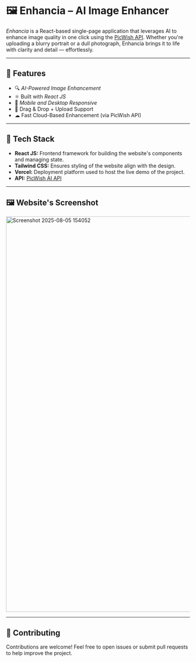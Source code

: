 # 🖼 Enhancia – AI Image Enhancer

*Enhancia* is a React-based single-page application that leverages AI to enhance image quality in one click using the [PicWish API](https://picwish.com/). Whether you're uploading a blurry portrait or a dull photograph, Enhancia brings it to life with clarity and detail — effortlessly.

---

## 🚀 Features

- 🔍 *AI-Powered Image Enhancement*
- ⚛ Built with *React JS*
- 📱 *Mobile and Desktop Responsive*
- 🔄 Drag & Drop + Upload Support
- ☁ Fast Cloud-Based Enhancement (via PicWish API)

---

## 🔧 Tech Stack

-   **React JS:** Frontend framework for building the website's components and managing state.
-   **Tailwind CSS:** Ensures styling of the website align with the design.
-   **Vercel:** Deployment platform used to host the live demo of the project.
- **API:** [PicWish AI API](https://picwish.com/)

---

## 🖼️ Website's Screenshot

<img width="1920" height="1080" alt="Screenshot 2025-08-05 154052" src="https://github.com/user-attachments/assets/6bf8d812-d1e5-4196-abbd-a1ea80f2f69f" />

---

## 🤝 Contributing

Contributions are welcome! Feel free to open issues or submit pull requests to help improve the project.
